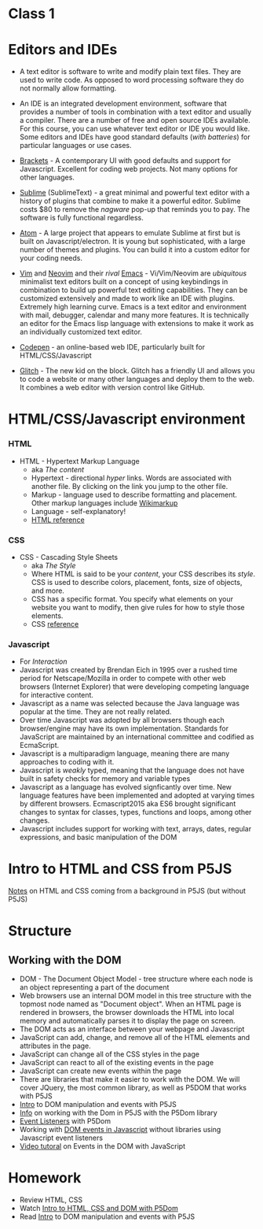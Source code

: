 # Class 1

# Editors and IDEs

* A text editor is software to write and modify plain text files. They are used to write code. As opposed to word processing software they do not normally allow formatting.

* An IDE is an integrated development environment, software that provides a number of tools in combination with a text editor and usually a compiler. There are a number of free and open source IDEs available. For this course, you can use whatever text editor or IDE you would like. Some editors and IDEs have good standard defaults (*with batteries*) for particular languages or use cases.

* [Brackets](http://brackets.io) - A contemporary UI with good defaults and support for Javascript. Excellent for coding web projects. Not many options for other languages.

* [Sublime](https://www.sublimetext.com/) (SublimeText) - a great minimal and powerful text editor with a history of plugins that combine to make it a powerful editor. Sublime costs $80 to remove the *nagware* pop-up that reminds you to pay. The software is fully functional regardless.

* [Atom](https://atom.io/) - A large project that appears to emulate Sublime at first but is built on Javascript/electron. It is young but sophisticated, with a large number of themes and plugins. You can build it into a custom editor for your coding needs.

* [Vim](http://www.vim.org/) and [Neovim](https://neovim.io/) and their *rival* [Emacs](https://www.gnu.org/software/emacs/) - Vi/Vim/Neovim are *ubiquitous* minimalist text editors built on a concept of using keybindings in combination to build up powerful text editing capabilities. They can be customized extensively and made to work like an IDE with plugins. Extremely high learning curve. Emacs is a text editor and environment with mail, debugger, calendar and many more features. It is technically an editor for the Emacs lisp language with extensions to make it work as an individually customized text editor.

* [Codepen](https://codepen.io/) - an online-based web IDE, particularly built for HTML/CSS/Javascript

* [Glitch](https://glitch.com/) - The new kid on the block. Glitch has a friendly UI and allows you to code a website or many other languages and deploy them to the web. It combines a web editor with version control like GitHub.

# HTML/CSS/Javascript environment

### HTML

* HTML - Hypertext Markup Language
  * aka *The content*
  * Hypertext - directional *hyper* links. Words are associated with another file. By clicking on the link you jump to the other file.
  * Markup - language used to describe formatting and placement. Other markup languages include [Wikimarkup](https://en.wikipedia.org/wiki/Wiki#Editing)
  * Language - self-explanatory!
  * [HTML reference](https://developer.mozilla.org/en-US/docs/Web/HTML/Element)

### CSS

* CSS - Cascading Style Sheets
  * aka *The Style*
  * Where HTML is said to be your *content*, your CSS describes its *style*. CSS is used to describe colors, placement, fonts, size of objects, and more.
  * CSS has a specific format. You specify what elements on your website you want to modify, then give rules for how to style those elements.
  * CSS [reference](http://cssreference.io/)

### Javascript
  * For *Interaction*
  * Javascript was created by Brendan Eich in 1995 over a rushed time period for Netscape/Mozilla in order to compete with other web browsers (Internet Explorer) that were developing competing language for interactive content.
  * Javascript as a name was selected because the Java language was popular at the time. They are not really related.
  * Over time Javascript was adopted by all browsers though each browser/engine may have its own implementation. Standards for JavaScript are maintained by an international committee and codified as EcmaScript.
  * Javascript is a multiparadigm language, meaning there are many approaches to coding with it.
  * Javascript is *weakly* typed, meaning that the language does not have built in safety checks for memory and variable types
  * Javascript as a language has evolved signficantly over time. New language features have been implemented and adopted at varying times by different browsers. Ecmascript2015 aka ES6 brought significant changes to syntax for classes, types, functions and loops, among other changes.
  * Javascript includes support for working with text, arrays, dates, regular expressions, and basic manipulation of the DOM

# Intro to HTML and CSS from P5JS

[Notes](https://github.com/processing/p5.js/wiki/Intro-to-HTML-and-CSS) on HTML and CSS coming from a background in P5JS (but without P5JS)

# Structure

## Working with the DOM

* DOM - The Document Object Model - tree structure where each node is an object representing a part of the document
* Web browsers use an internal DOM model in this tree structure with the topmost node named as "Document object". When an HTML page is rendered in browsers, the browser downloads the HTML into local memory and automatically parses it to display the page on screen.
* The DOM acts as an interface between your webpage and Javascript
* JavaScript can add, change, and remove all of the HTML elements and attributes in the page.
* JavaScript can change all of the CSS styles in the page
* JavaScript can react to all of the existing events in the page
* JavaScript can create new events within the page
* There are libraries that make it easier to work with the DOM. We will cover JQuery, the most common library, as well as P5DOM that works with P5JS
* [Intro](https://github.com/processing/p5.js/wiki/Intro-to-DOM-manipulation-and-events) to DOM manipulation and events with P5JS
* [Info](https://github.com/processing/p5.js/wiki/Beyond-the-canvas) on working with the Dom in P5JS with the P5Dom library
* [Event Listeners](https://github.com/processing/p5.js/wiki/Beyond-the-canvas#element-specific-listeners) with P5Dom
* Working with [DOM events in Javascript](https://www.smashingmagazine.com/2013/11/an-introduction-to-dom-events/) without libraries using Javascript event listeners
* [Video tutoral](https://javascriptforwp.com/intro-to-events/) on Events in the DOM with JavaScript

# Homework
  * Review HTML, CSS
  * Watch [Intro to HTML, CSS and DOM with P5Dom](https://www.youtube.com/playlist?list=PLRqwX-V7Uu6bI1SlcCRfLH79HZrFAtBvX)
  * Read [Intro](https://github.com/processing/p5.js/wiki/Intro-to-DOM-manipulation-and-events) to DOM manipulation and events with P5JS
